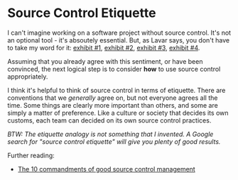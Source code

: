 Source Control Etiquette
========================

I can't imagine working on a software project without source control. It's not
an optional tool - it's absoutely essential. But, as Lavar says, you don't have
to take my word for it:
[exhibit #1](http://soundsoftware.ac.uk/why-version-control),
[exhibit #2](http://stackoverflow.com/questions/52608/is-version-control-necessary-for-a-small-development-group-1-2-programmers),
[exhibit #3](https://www.bignerdranch.com/blog/you-need-source-code-control-now/),
[exhibit #4](http://stackoverflow.com/questions/1408450/why-should-i-use-version-control).

Assuming that you already agree with this sentiment, or have been convinced, the
next logical step is to consider **how** to use source control appropriately.

I think it's helpful to think of source control in terms of etiquette. There are
conventions that we _generally_ agree on, but not everyone agrees
all the time. Some things are clearly more important than others, and some
are simply a matter of preference. Like a culture or society that decides its
own customs, each team can decided on its own source control practices.

_BTW: The etiquette analogy is not something that I invented. A Google search
for "source control etiquette" will give you plenty of good results._

Further reading:

* [The 10 commandments of good source control management](http://www.troyhunt.com/2011/05/10-commandments-of-good-source-control.html)
